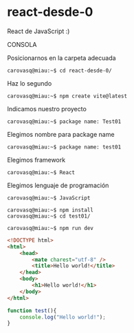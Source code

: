 # react-desde-0
React de JavaScript :)



CONSOLA

Posicionarnos en la carpeta adecuada
```console
carovasq@miau:~$ cd react-desde-0/
```

Haz lo segundo
```console
carovasq@miau:~$ npm create vite@latest
```

Indicamos nuestro proyecto
```console
carovasq@miau:~$ package name: Test01
```

Elegimos nombre para package name
```console
carovasq@miau:~$ package name: test01
```

Elegimos framework
```console
carovasq@miau:~$ React
```

Elegimos lenguaje de programación
```console
carovasq@miau:~$ JavaScript
```

```console
carovasq@miau:~$ npm install
carovasq@miau:~$ cd test01/
```

```console
carovasq@miau:~$ npm run dev
```






```html
<!DOCTYPE html>
<html>
    <head>
        <mate charest="utf-8" />
        <title>Hello world!</title>
    </head>
    <body>
        <h1>Hello world!</h1>
    </body>
</html>
```




```javascript
function test(){
	console.log("Hello world!");
}
```
